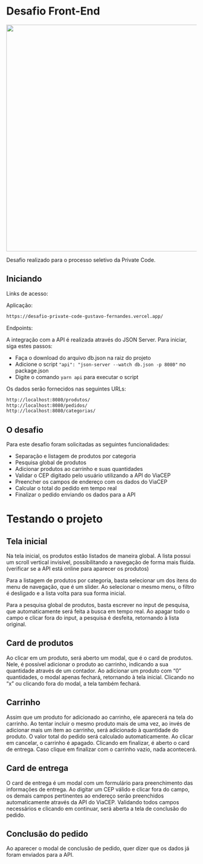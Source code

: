 # Desafio Front-End

<img src="https://privatecode.com.br/web/assets/img/logo.png" width="600px">

Desafio realizado para o processo seletivo da Private Code.

## Iniciando

Links de acesso:

Aplicação: 

```bash
https://desafio-private-code-gustavo-fernandes.vercel.app/
```

Endpoints:

A integração com a API é realizada através do JSON Server. Para iniciar, siga estes passos:

- Faça o download do arquivo db.json na raiz do projeto
- Adicione o script ```"api": "json-server --watch db.json -p 8080"``` no package.json
- Digite o comando ```yarn api``` para executar o script 

Os dados serão fornecidos nas seguintes URLs:

```bash
http://localhost:8080/produtos/
http://localhost:8080/pedidos/
http://localhost:8080/categorias/
```

## O desafio

Para este desafio foram solicitadas as seguintes funcionalidades:

- Separação e listagem de produtos por categoria
- Pesquisa global de produtos
- Adicionar produtos ao carrinho e suas quantidades
- Validar o CEP digitado pelo usuário utilizando a API do ViaCEP
- Preencher os campos de endereço com os dados do ViaCEP
- Calcular o total do pedido em tempo real
- Finalizar o pedido enviando os dados para a API

# Testando o projeto

## Tela inicial

Na tela inicial, os produtos estão listados de maneira global. A lista possui um scroll vertical invisível, possibilitando a navegação de forma mais fluida. (verificar se a API está online para aparecer os produtos)

Para a listagem de produtos por categoria, basta selecionar um dos itens do menu de navegação, que é um slider. Ao selecionar o mesmo menu, o filtro é desligado e a lista volta para sua forma inicial.

Para a pesquisa global de produtos, basta escrever no input de pesquisa, que automaticamente será feita a busca em tempo real. Ao apagar todo o campo e clicar fora do input, a pesquisa é desfeita, retornando à lista original.

## Card de produtos

Ao clicar em um produto, será aberto um modal, que é o card de produtos. Nele, é possível adicionar o produto ao carrinho, indicando a sua quantidade através de um contador. Ao adicionar um produto com “0” quantidades, o modal apenas fechará, retornando à tela inicial. Clicando no “x” ou clicando fora do modal, a tela também fechará.

## Carrinho

Assim que um produto for adicionado ao carrinho, ele aparecerá na tela do carrinho. Ao tentar incluir o mesmo produto mais de uma vez, ao invés de adicionar mais um item ao carrinho, será adicionado à quantidade do produto. O valor total do pedido será calculado automaticamente. Ao clicar em cancelar, o carrinho é apagado. Clicando em finalizar, é aberto o card de entrega. Caso clique em finalizar com o carrinho vazio, nada acontecerá.

## Card de entrega

O card de entrega é um modal com um formulário para preenchimento das informações de entrega. Ao digitar um CEP válido e clicar fora do campo, os demais campos pertinentes ao endereço serão preenchidos automaticamente através da API do ViaCEP. Validando todos campos necessários e clicando em continuar, será aberta a tela de conclusão do pedido.

## Conclusão do pedido

Ao aparecer o modal de conclusão de pedido, quer dizer que os dados já foram enviados para a API.
